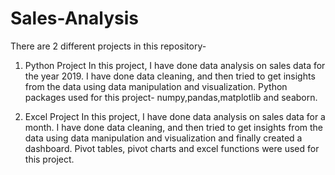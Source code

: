 # Sales-Analysis

There are 2 different projects in this repository-

1. Python Project
In this project, I have done data analysis on sales data  for the year 2019.
I have done data cleaning, and then tried to get insights from the data using data manipulation and visualization.
Python packages used for this project- numpy,pandas,matplotlib and seaborn.

2. Excel Project
In this project, I have done data analysis on sales data  for a month.
I have done data cleaning, and then tried to get insights from the data using data manipulation and visualization and finally created a dashboard.
Pivot tables, pivot charts and excel functions were used for this project.
